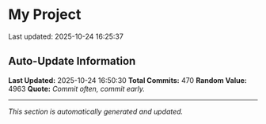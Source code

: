 # My Project


Last updated: 2025-10-24 16:25:37





























































































































































































































































































































































































































































































































































































































































































































































































































































































## Auto-Update Information

**Last Updated:** 2025-10-24 16:50:30
**Total Commits:** 470
**Random Value:** 4963
**Quote:** _Commit often, commit early._

---
_This section is automatically generated and updated._